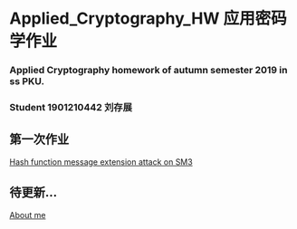 # Applied_Cryptography_HW 应用密码学作业

### Applied Cryptography homework of autumn semester 2019 in ss PKU.

### Student 1901210442 刘存展

## 第一次作业

[Hash function message extension attack on SM3](https://github.com/h3h3da/Applied_Cryptography_HW/tree/master/sm3attack)

## 待更新...






[About me](http://blog.rookiehacker.org/)